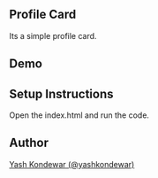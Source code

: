 ## Profile Card
Its a simple profile card.

## Demo



## Setup Instructions
Open the index.html and run the code.

## Author
[Yash Kondewar (@yashkondewar)](https://github.com/yashkondewar)
